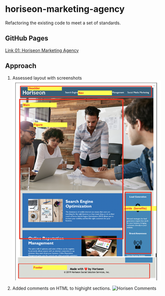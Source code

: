 # horiseon-marketing-agency

Refactoring the existing code to meet a set of standards.

## GitHub Pages

[Link 01: Horiseon Marketing Agency ](https://github.com/FloydCV/horiseon-marketing-agency)

## Approach

1. Assessed layout with screenshots
   ![Horisen Layout](/assets/read-me-files/horisen-layout-ss01.png "Horisen layout image")

2. Added comments on HTML to highight sections.
   ![Horisen Comments](/assets/read-me-files/horisen-html-comment01.png "horisen-html-comments")
